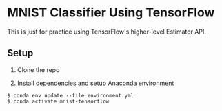 # MNIST Classifier Using TensorFlow

This is just for practice using TensorFlow's higher-level Estimator API.

## Setup

1. Clone the repo

2. Install dependencies and setup Anaconda environment

```
$ conda env update --file environment.yml
$ conda activate mnist-tensorflow
```
